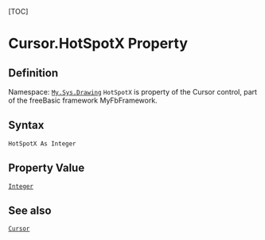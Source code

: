 [TOC]
# Cursor.HotSpotX Property

## Definition
Namespace: [`My.Sys.Drawing`](My.Sys.Drawing.md)
`HotSpotX` is property of the Cursor control, part of the freeBasic framework MyFbFramework.
## Syntax
```freeBasic
HotSpotX As Integer
```
## Property Value
[`Integer`]("https://www.freebasic.net/wiki/KeyPgInteger")
## See also
[`Cursor`](Cursor.md)
